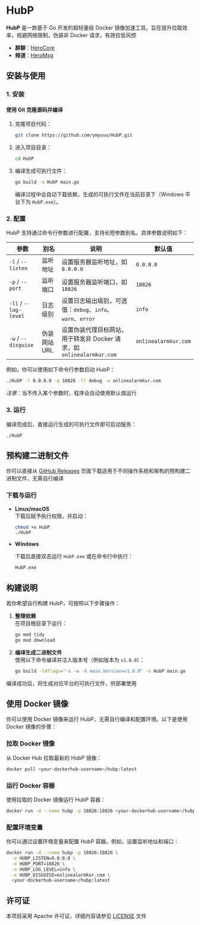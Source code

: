 # HubP

**HubP** 是一款基于 Go 开发的超轻量级 Docker 镜像加速工具。旨在提升拉取效率，规避网络限制，伪装非 Docker 请求，有效拉低风控

- **群聊**：[HeroCore](https://t.me/HeroCore)
- **频道**：[HeroMsg](https://t.me/HeroMsg)

## 安装与使用

### 1. 安装

#### 使用 Git 克隆源码并编译

1. 克隆项目代码：
   
    ```bash
    git clone https://github.com/ymyuuu/HubP.git
    ```
    
3. 进入项目目录：
   
    ```bash
    cd HubP
    ```
    
5. 编译生成可执行文件：
   
    ```bash
    go build -o HubP main.go
    ```
    
   编译过程中会自动下载依赖，生成的可执行文件在当前目录下（Windows 平台下为 `HubP.exe`）。

### 2. 配置

HubP 支持通过命令行参数进行配置，支持长短参数别名。具体参数说明如下：

| 参数                   | 别名                     | 说明                                               | 默认值                  |
| ---------------------- | ------------------------ | -------------------------------------------------- | ----------------------- |
| `-l` / `--listen`      | 监听地址                 | 设置服务器监听地址，如 `0.0.0.0`                     | `0.0.0.0`               |
| `-p` / `--port`        | 监听端口                 | 设置服务器监听端口，如 `18826`                       | `18826`                 |
| `-ll` / `--log-level`  | 日志级别                 | 设置日志输出级别，可选值：`debug`、`info`、`warn`、`error` | `info`                  |
| `-w` / `--disguise`    | 伪装网站 URL             | 设置伪装代理目标网站，用于转发非 Docker 请求，如 `onlinealarmkur.com` | `onlinealarmkur.com`    |

例如，你可以使用如下命令行参数启动 HubP：

```bash
./HubP -l 0.0.0.0 -p 18826 -ll debug -w onlinealarmkur.com
```

*注意*：当不传入某个参数时，程序会自动使用默认值运行

### 3. 运行

编译完成后，直接运行生成的可执行文件即可启动服务：

```bash
./HubP
```

## 预构建二进制文件

你可以直接从 [GitHub Releases](https://github.com/ymyuuu/HubP/releases) 页面下载适用于不同操作系统和架构的预构建二进制文件，无需自行编译

### 下载与运行

- **Linux/macOS**  
  下载后赋予执行权限，并启动：
  
  ```bash
  chmod +x HubP
  ./HubP
  ```

- **Windows**
  
  下载后直接双击运行 `HubP.exe` 或在命令行中执行：
  ```cmd
  HubP.exe
  ```

## 构建说明

若你希望自行构建 HubP，可按照以下步骤操作：

1. **整理依赖**  
   在项目根目录下运行：
   
   ```bash
   go mod tidy
   go mod download
   ```

3. **编译生成二进制文件**  
   使用以下命令编译并注入版本号（例如版本为 `v1.0.0`）：
   
   ```bash
   go build -ldflags="-s -w -X main.Version=v1.0.0" -o HubP main.go
   ```

编译成功后，将生成对应平台的可执行文件，供部署使用

## 使用 Docker 镜像

你可以使用 Docker 镜像来运行 HubP，无需自行编译和配置环境。以下是使用 Docker 镜像的步骤：

### 拉取 Docker 镜像

从 Docker Hub 拉取最新的 HubP 镜像：

```bash
docker pull <your-dockerhub-username>/hubp:latest
```

### 运行 Docker 容器

使用拉取的 Docker 镜像运行 HubP 容器：

```bash
docker run -d --name hubp -p 18826:18826 <your-dockerhub-username>/hubp:latest
```

### 配置环境变量

你可以通过设置环境变量来配置 HubP 容器。例如，设置监听地址和端口：

```bash
docker run -d --name hubp -p 18826:18826 \
  -e HUBP_LISTEN=0.0.0.0 \
  -e HUBP_PORT=18826 \
  -e HUBP_LOG_LEVEL=info \
  -e HUBP_DISGUISE=onlinealarmkur.com \
  <your-dockerhub-username>/hubp:latest
```

## 许可证

本项目采用 Apache 许可证，详细内容请参见 [LICENSE](LICENSE) 文件

